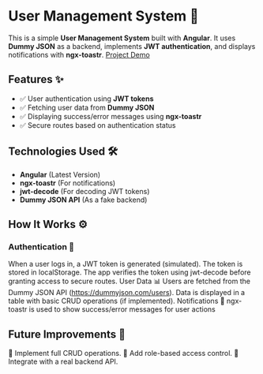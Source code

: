 # User Management System 🚀

This is a simple **User Management System** built with **Angular**. It uses **Dummy JSON** as a backend, implements **JWT authentication**, and displays notifications with **ngx-toastr**.
[Project Demo](https://abdulrahman-mohamed-amin.github.io/UMS/)
## Features ✨

- ✅ User authentication using **JWT tokens**  
- ✅ Fetching user data from **Dummy JSON**  
- ✅ Displaying success/error messages using **ngx-toastr**  
- ✅ Secure routes based on authentication status  

## Technologies Used 🛠️

- **Angular** (Latest Version)  
- **ngx-toastr** (For notifications)  
- **jwt-decode** (For decoding JWT tokens)  
- **Dummy JSON API** (As a fake backend)  


## How It Works ⚙️
### Authentication 🔑
When a user logs in, a JWT token is generated (simulated).
The token is stored in localStorage.
The app verifies the token using jwt-decode before granting access to secure routes.
User Data 📊
Users are fetched from the Dummy JSON API (https://dummyjson.com/users).
Data is displayed in a table with basic CRUD operations (if implemented).
Notifications 🔔
ngx-toastr is used to show success/error messages for user actions

## Future Improvements 🚀
🔹 Implement full CRUD operations.
🔹 Add role-based access control.
🔹 Integrate with a real backend API.
